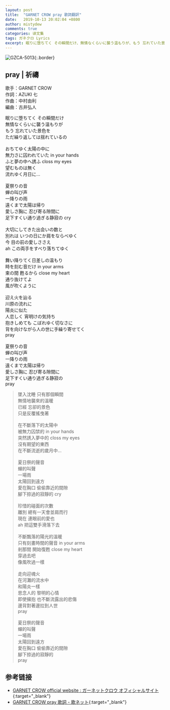 ```yaml
---
layout: post
title:  "GARNET CROW pray 歌詞翻訳"
date:   2019-10-13 20:02:04 +0800
author: mistydew
comments: true
categories: 译文集
tags: ガネクロ Lyrics
excerpt: 眠りに堕ちてく その瞬間だけ、無情なくらいに襲う温もりが、もう 忘れていた景色を、ただ繰り返しては揺れているの。
---
```

![GZCA-5013](https://crowsub.github.io/assets/images/discography/album/GZCA-5013.jpg){:.border}

## pray | 祈禱

歌手：GARNET CROW<br>
作詞：AZUKI 七<br>
作曲：中村由利<br>
編曲：古井弘人

<div class="lyric-original">
<p>
眠りに堕ちてく その瞬間だけ<br>
無情なくらいに襲う温もりが<br>
もう 忘れていた景色を<br>
ただ繰り返しては揺れているの<br>
<br>
おちてゆく太陽の中に<br>
無力さに囚われていた in your hands<br>
ふと夢の中へ誘ふ closs my eyes<br>
望むものは無く<br>
流れゆく月日に…<br>
<br>
夏祭りの音<br>
蝉の叫び声<br>
一降りの雨<br>
遠くまで太陽は帰り<br>
愛しさ胸に 忍び寄る隙間に<br>
足下すくい通り過ぎる静寂の cry<br>
<br>
大切にしてきた出会いの数と<br>
別れは いつの日にか肩をならべゆく<br>
今 目の前の愛しささえ<br>
ah この両手をすべり落ちてゆく<br>
<br>
舞い降りてく日差しの温もり<br>
時を刻む音だけ in your arms<br>
束の間 甦るから close my heart<br>
通り抜けてよ<br>
風が吹くように<br>
<br>
迎え火を辿る<br>
川原の流れに<br>
陽炎に似た<br>
人恋しく 宵明けの気持ち<br>
抱きしめても こぼれゆく切なさに<br>
背を向けながら人の世に手繰り寄せてく<br>
pray<br>
<br>
夏祭りの音<br>
蝉の叫び声<br>
一降りの雨<br>
遠くまで太陽は帰り<br>
愛しさ胸に 忍び寄る隙間に<br>
足下すくい通り過ぎる静寂の<br>
pray
</p>
</div>

<div class="lyric-translation">
<blockquote>
墜入沈睡 只有那個瞬間<br>
無情地襲來的溫暖<br>
已經 忘卻的景色<br>
只是反覆搖曳著<br>
<br>
在不斷落下的太陽中<br>
被無力囚禁的 in your hands<br>
突然誘入夢中的 closs my eyes<br>
沒有期望的東西<br>
在不斷流逝的歲月中...<br>
<br>
夏日祭的聲音<br>
蟬的叫聲<br>
一場雨<br>
太陽回到遠方<br>
愛在胸口 偷偷靠近的間隙<br>
腳下掠過的寂靜的 cry<br>
<br>
珍惜的碰面的次數<br>
離別 總有一天會並肩而行<br>
現在 連眼前的愛也<br>
ah 把這雙手滑落下去<br>
<br>
不斷飄落的陽光的溫暖<br>
只有刻畫時間的聲音 in your arms<br>
剎那間 開始復甦 close my heart<br>
穿過去吧<br>
像風吹過一樣<br>
<br>
走向迎魂火<br>
在河灘的流水中<br>
和陽炎一樣<br>
思念人的 黎明的心情<br>
即使擁抱 也不斷流露出的悲傷<br>
邊背對著邊拉到人世<br>
pray<br>
<br>
夏日祭的聲音<br>
蟬的叫聲<br>
一場雨<br>
太陽回到遠方<br>
愛在胸口 偷偷靠近的間隙<br>
腳下掠過的寂靜的<br>
pray
</blockquote>
</div>

## 参考链接

* [GARNET CROW official website : ガーネットクロウ オフィシャルサイト](http://www.garnetcrow.com){:target="_blank"}
* [GARNET CROW pray 歌詞 - 歌ネット](https://www.uta-net.com/song/20138){:target="_blank"}

